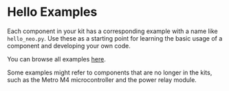 # Hello Examples

Each component in your kit has a corresponding example with a name like `hello_neo.py`. Use these as a starting point for learning the basic usage of a component and developing your own code.

You can browse all examples [here](https://github.com/dkirkby/E4S/tree/main/hello).

Some examples might refer to components that are no longer in the kits, such as the Metro M4 microcontroller and the power relay module.
